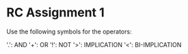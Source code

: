 # RC Assignment 1

Use the following symbols for the operators:

'.': AND
'+': OR
'!': NOT
'>': IMPLICATION
'<': BI-IMPLICATION